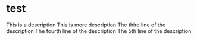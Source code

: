 # test
This is a description
This is more description
The third line of the description
The fourth line of the description
The 5th line of the description
